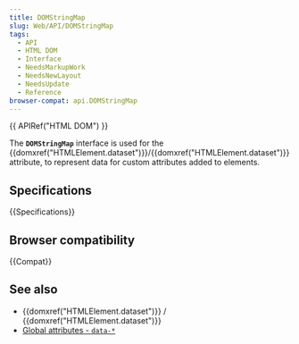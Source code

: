 ```yaml
---
title: DOMStringMap
slug: Web/API/DOMStringMap
tags:
  - API
  - HTML DOM
  - Interface
  - NeedsMarkupWork
  - NeedsNewLayout
  - NeedsUpdate
  - Reference
browser-compat: api.DOMStringMap
---
```

{{ APIRef("HTML DOM") }}

The **`DOMStringMap`** interface is used for the {{domxref("HTMLElement.dataset")}}/{{domxref("HTMLElement.dataset")}} attribute, to represent data for custom attributes added to elements.

## Specifications

{{Specifications}}

## Browser compatibility

{{Compat}}

## See also

- {{domxref("HTMLElement.dataset")}} / {{domxref("HTMLElement.dataset")}}
- [Global attributes - `data-*`](/en-US/docs/Web/HTML/Global_attributes#data-)
